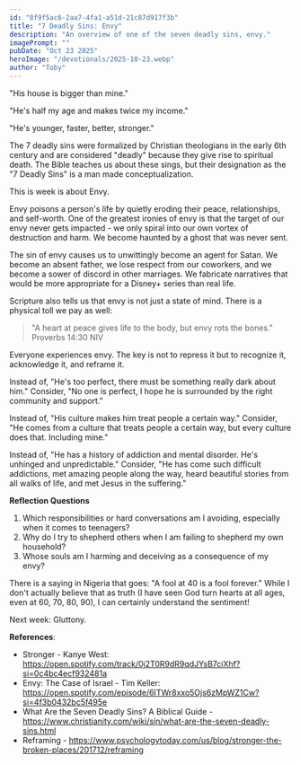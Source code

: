 ```yaml
---
id: "8f9f5ac6-2aa7-4fa1-a51d-21c87d917f3b"
title: "7 Deadly Sins: Envy"
description: "An overview of one of the seven deadly sins, envy."
imagePrompt: ""
pubDate: "Oct 23 2025"
heroImage: "/devotionals/2025-10-23.webp"
author: "Toby"
---
```


"His house is bigger than mine."

"He's half my age and makes twice my income."

"He's younger, faster, better, stronger."

The 7 deadly sins were formalized by Christian theologians in the early 6th century and are considered "deadly" because they give rise to spiritual death. The Bible teaches us about these sings, but their designation as the "7 Deadly Sins" is a man made conceptualization.

This is week is about Envy.

Envy poisons a person's life by quietly eroding their peace, relationships, and self-worth. One of the greatest ironies of envy is that the target of our envy never gets impacted - we only spiral into our own vortex of destruction and harm. We become haunted by a ghost that was never sent.

The sin of envy causes us to unwittingly become an agent for Satan. We become an absent father, we lose respect from our coworkers, and we become a sower of discord in other marriages. We fabricate narratives that would be more appropriate for a Disney+ series than real life.

Scripture also tells us that envy is not just a state of mind. There is a physical toll we pay as well:

> "A heart at peace gives life to the body, but envy rots the bones." Proverbs 14:30 NIV

Everyone experiences envy. The key is not to repress it but to recognize it, acknowledge it, and reframe it.

Instead of, "He's too perfect, there must be something really dark about him." Consider, "No one is perfect, I hope he is surrounded by the right community and support."

Instead of, "His culture makes him treat people a certain way." Consider, "He comes from a culture that treats people a certain way, but every culture does that. Including mine."

Instead of, "He has a history of addiction and mental disorder. He's unhinged and unpredictable." Consider, "He has come such difficult addictions, met amazing people along the way, heard beautiful stories from all walks of life, and met Jesus in the suffering."

**Reflection Questions**
1. Which responsibilities or hard conversations am I avoiding, especially when it comes to teenagers?
2. Why do I try to shepherd others when I am failing to shepherd my own household?
3. Whose souls am I harming and deceiving as a consequence of my envy?

There is a saying in Nigeria that goes: "A fool at 40 is a fool forever." While I don't actually believe that as truth (I have seen God turn hearts at all ages, even at 60, 70, 80, 90), I can certainly understand the sentiment!

Next week: Gluttony.

**References**:
- Stronger - Kanye West: https://open.spotify.com/track/0j2T0R9dR9qdJYsB7ciXhf?si=0c4bc4ecf932481a
- Envy: The Case of Israel - Tim Keller: https://open.spotify.com/episode/6ITWr8xxo5Ojs6zMpWZ1Cw?si=4f3b0432bc5f495e
- What Are the Seven Deadly Sins? A Biblical Guide - https://www.christianity.com/wiki/sin/what-are-the-seven-deadly-sins.html
- Reframing - https://www.psychologytoday.com/us/blog/stronger-the-broken-places/201712/reframing
